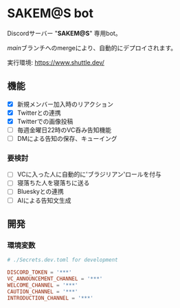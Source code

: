 # SAKEM@S bot

Discordサーバー "**SAKEM@S**" 専用bot。

*main*ブランチへのmergeにより、自動的にデプロイされます。

実行環境: https://www.shuttle.dev/

## 機能

- [x] 新規メンバー加入時のリアクション
- [x] Twitterとの連携
- [x] Twitterでの画像投稿
- [ ] 毎週金曜日22時のVC呑み告知機能
- [ ] DMによる告知の保存、キューイング

### 要検討

- [ ] VCに入った人に自動的に'ブラジリアン'ロールを付与
- [ ] 寝落ちた人を寝落ちに送る
- [ ] Blueskyとの連携
- [ ] AIによる告知文生成

## 開発

### 環境変数

```toml
# ./Secrets.dev.toml for development

DISCORD_TOKEN = '***'
VC_ANNOUNCEMENT_CHANNEL = '***'
WELCOME_CHANNEL = '***'
CAUTION_CHANNEL = '***'
INTRODUCTION_CHANNEL = '***'
```
